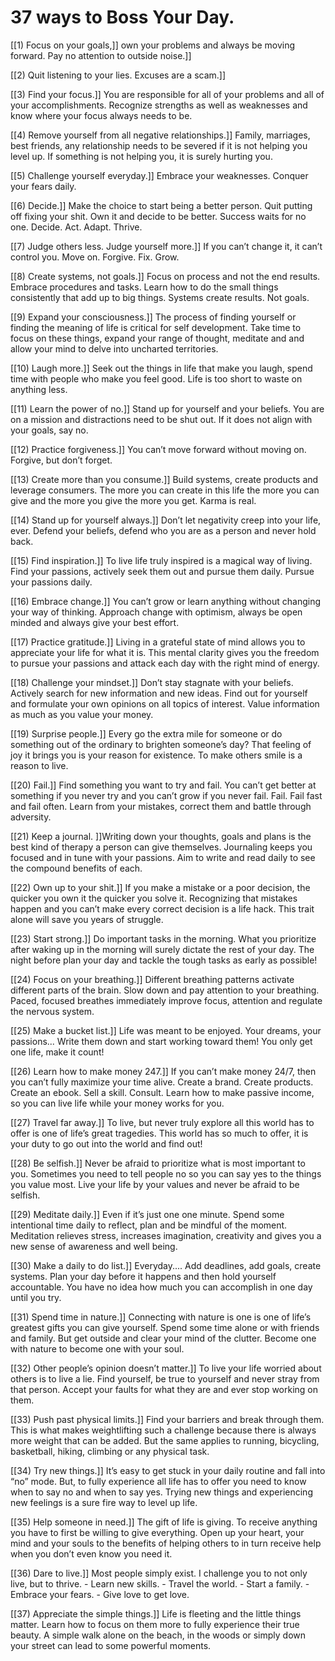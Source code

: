 
# 37 ways to Boss Your Day.


[[1) Focus on your goals,]] own your problems and always be moving forward. Pay no attention to outside noise.]]

[[2) Quit listening to your lies. Excuses are a scam.]]

[[3) Find your focus.]] 
You are responsible for all of your problems and all of your accomplishments. Recognize strengths as well as weaknesses and know where your focus always needs to be.

[[4) Remove yourself from all negative relationships.]] 
Family, marriages, best friends, any relationship needs to be severed if it is not helping you level up. If something is not helping you, it is surely hurting you.

[[5) Challenge yourself everyday.]] 
Embrace your weaknesses. Conquer your fears daily.

[[6) Decide.]] 
Make the choice to start being a better person. Quit putting off fixing your shit. Own it and decide to be better. Success waits for no one. Decide. Act. Adapt. Thrive.

[[7) Judge others less. Judge yourself more.]] 
If you can’t change it, it can’t control you. Move on. Forgive. Fix. Grow.

[[8) Create systems, not goals.]] 
Focus on process and not the end results. Embrace procedures and tasks. Learn how to do the small things consistently that add up to big things. Systems create results. Not goals.

[[9) Expand your consciousness.]] 
The process of finding yourself or finding the meaning of life is critical for self development. Take time to focus on these things, expand your range of thought, meditate and and allow your mind to delve into uncharted territories.

[[10) Laugh more.]] 
Seek out the things in life that make you laugh, spend time with people who make you feel good. Life is too short to waste on anything less.

[[11) Learn the power of no.]] 
Stand up for yourself and your beliefs. You are on a mission and distractions need to be shut out. If it does not align with your goals, say no.

[[12) Practice forgiveness.]] 
You can’t move forward without moving on. Forgive, but don’t forget.

[[13) Create more than you consume.]] 
Build systems, create products and leverage consumers. The more you can create in this life the more you can give and the more you give the more you get. Karma is real.

[[14) Stand up for yourself always.]] 
Don’t let negativity creep into your life, ever. Defend your beliefs, defend who you are as a person and never hold back.

[[15) Find inspiration.]] 
To live life truly inspired is a magical way of living. Find your passions, actively seek them out and pursue them daily. Pursue your passions daily.

[[16) Embrace change.]] 
You can’t grow or learn anything without changing your way of thinking. Approach change with optimism, always be open minded and always give your best effort.

[[17) Practice gratitude.]] 
Living in a grateful state of mind allows you to appreciate your life for what it is. 	This mental clarity gives you the freedom to pursue your passions and attack each day with the right mind of energy.

[[18) Challenge your mindset.]] Don’t stay stagnate with your beliefs. Actively search for new information and new ideas. Find out for yourself and formulate your own opinions on all topics of interest. Value information as much as you value your money.

[[19) Surprise people.]] Every go the extra mile for someone or do something out of the ordinary to brighten someone’s day? That feeling of joy it brings you is your reason for existence. To make others smile is a reason to live.

[[20) Fail.]] Find something you want to try and fail. You can’t get better at something if you never try and you can’t grow if you never fail. Fail. Fail fast and fail often. Learn from your mistakes, correct them and battle through adversity.

[[21) Keep a journal. ]]Writing down your thoughts, goals and plans is the best kind of therapy a person can give themselves. Journaling keeps you focused and in tune with your passions. Aim to write and read daily to see the compound benefits of each.

[[22) Own up to your shit.]] If you make a mistake or a poor decision, the quicker you own it the quicker you solve it. Recognizing that mistakes happen and you can’t make every correct decision is a life hack. This trait alone will save you years of struggle.

[[23) Start strong.]] Do important tasks in the morning. What you prioritize after waking up in the morning will surely dictate the rest of your day. The night before plan your day and tackle the tough tasks as early as possible!

[[24) Focus on your breathing.]] Different breathing patterns activate different parts of the brain. Slow down and pay attention to your breathing. Paced, focused breathes immediately improve focus, attention and regulate the nervous system.

[[25) Make a bucket list.]] Life was meant to be enjoyed. Your dreams, your passions... Write them down and start working toward them! You only get one life, make it count!

[[26) Learn how to make money 247.]] If you can’t make money 24/7, then you can’t fully maximize your time alive. Create a brand. Create products. Create an ebook. Sell a skill. Consult. Learn how to make passive income, so you can live life while your money works for you.

[[27) Travel far away.]] To live, but never truly explore all this world has to offer is one of life’s great tragedies. This world has so much to offer, it is your duty to go out into the world and find out!

[[28) Be selfish.]] 
Never be afraid to prioritize what is most important to you. Sometimes you need to tell people no so you can say yes to the things you value most. Live your life by your values and never be afraid to be selfish.

[[29) Meditate daily.]]
Even if it’s just one one minute. Spend some intentional time daily to reflect, plan and be mindful of the moment. Meditation relieves stress, increases imagination, creativity and gives you a new sense of awareness and well being.

[[30) Make a daily to do list.]] 
Everyday.... Add deadlines, add goals, create systems. Plan your day before it happens and then hold yourself accountable. You have no idea how much you can accomplish in one day until you try.

[[31) Spend time in nature.]] 
Connecting with nature is one is one of life’s greatest gifts you can give yourself. Spend some time alone or with friends and family. But get outside and clear your mind of the clutter. Become one with nature to become one with your soul.

[[32) Other people’s opinion doesn’t matter.]] 
To live your life worried about others is to live a lie. Find yourself, be true to yourself and never stray from that person. Accept your faults for what they are and ever stop working on them.

[[33) Push past physical limits.]] 
Find your barriers and break through them. This is what makes weightlifting such a challenge because there is always more weight that can be added. But the same applies to running, bicycling, basketball, hiking, climbing or any physical task.

[[34) Try new things.]] 
It’s easy to get stuck in your daily routine and fall into “no” mode. But, to fully experience all life has to offer you need to know when to say no and when to say yes. Trying new things and experiencing new feelings is a sure fire way to level up life.

[[35) Help someone in need.]] 
The gift of life is giving. To receive anything you have to first be willing to give everything. Open up your heart, your mind and your souls to the benefits of helping others to in turn receive help when you don’t even know you need it.

[[36) Dare to live.]] 
Most people simply exist. I challenge you to not only live, but to thrive. 
	- Learn new skills. 
	- Travel the world. 
	- Start a family. 
	- Embrace your fears. 
	- Give love to get love.

[[37) Appreciate the simple things.]] 
Life is fleeting and the little things matter. Learn how to focus on them more to fully experience their true beauty. A simple walk alone on the beach, in the woods or simply down your street can lead to some powerful moments.

